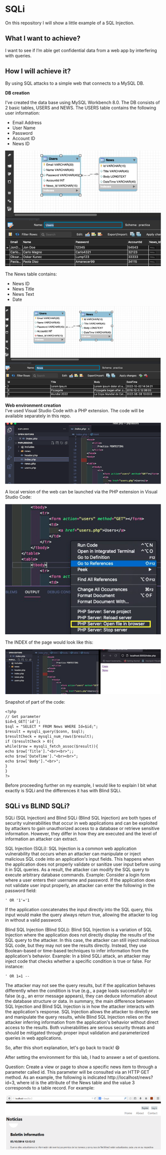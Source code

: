 # SQLi

On this repository I will show a little example of a SQL Injection.

## What I want to achieve?

I want to see if I’m able get confidential data from a web app by interfering with queries. 

## How I will achieve it?

By using SQL attacks to a simple web that connects to a MySQL DB.

<b>DB creation</b>

I’ve created the data base using MySQL Workbench 8.0. The DB consists of 2 basic tables, USERS and NEWS.
The USERS table contains the following user information:
- Email Address
- User Name
- Password
- Account ID
- News ID
  
![sql_1](imgs/sql_1.png)

The News table contains:
- News ID
- News Title
- News Text
- Date

![sql_2](imgs/sql_2.png)

<b>Web environment creation</b><br>
I’ve used Visual Studio Code with a PHP extension. The code will be available separately in this repo.

![sql_3](imgs/sql_3.png)

A local version of the web can be launched via the PHP extension in Visual Studio Code:

![sql_4](imgs/sql_4.png)

The INDEX of the page would look like this:

![sql_5](imgs/sql_5.png)

Snapshot of part of the code:

```
<?php
// Get parameter
$id=$_GET['id'];
$sql = "SELECT * FROM News WHERE Id=$id;";
$result = mysqli_query($conn, $sql);
$resultCheck = mysqli_num_rows($result);
if ($resultCheck > 0){
while($row = mysqli_fetch_assoc($result)){
echo $row['Title']."<br><br>";;
echo $row['DateTime']."<br><br>";
echo $row['Body']."<br>";
}
}
?>
```

Before proceeding further on my example, I would like to explain I bit what exactly is SQLi and the differences it has with Blind SQLi.

## SQLi vs BLIND SQLi?

SQLi (SQL Injection) and Blind SQLi (Blind SQL Injection) are both types of security vulnerabilities that occur in web applications and can be exploited by attackers to gain unauthorized access to a database or retrieve sensitive information. However, they differ in how they are executed and the level of information an attacker can extract.  

SQL Injection (SQLi): SQL Injection is a common web application vulnerability that occurs when an attacker can manipulate or inject malicious SQL code into an application's input fields. This happens when the application does not properly validate or sanitize user input before using it in SQL queries. As a result, the attacker can modify the SQL query to execute arbitrary database commands.
Example: Consider a login form where a user enters their username and password. If the application does not validate user input properly, an attacker can enter the following in the password field:
```
' OR '1'='1
```

If the application concatenates the input directly into the SQL query, this input would make the query always return true, allowing the attacker to log in without a valid password.

Blind SQL Injection (Blind SQLi): Blind SQL Injection is a variation of SQL Injection where the application does not directly display the results of the SQL query to the attacker. In this case, the attacker can still inject malicious SQL code, but they may not see the results directly. Instead, they use Boolean-based or time-based techniques to infer information from the application's behavior.
Example: In a blind SQLi attack, an attacker may inject code that checks whether a specific condition is true or false. For instance:
```
' OR 1=1 --
```
The attacker may not see the query results, but if the application behaves differently when the condition is true (e.g., a page loads successfully) or false (e.g., an error message appears), they can deduce information about the database structure or data.
In summary, the main difference between SQL Injection and Blind SQL Injection is in how the attacker interacts with the application's response. SQL Injection allows the attacker to directly see and manipulate the query results, while Blind SQL Injection relies on the attacker inferring information from the application's behavior without direct access to the results. Both vulnerabilities are serious security threats and should be mitigated through proper input validation and parameterized queries in web applications.

So, after this short explanation, let's go back to track! 😄

After setting the environment for this lab, I had to answer a set of questions.

Question: Create a view or page to show a specific news item to through a parameter called id. This parameter will be consulted via an HTTP GET method. As an example, the following is indicated http://localhost/news?id=3, where id is the attribute of the News table and the value 3 corresponds to a table record. For example:

![sql_6](imgs/sql_6.png)


